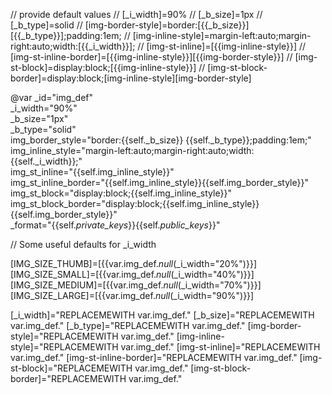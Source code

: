// provide default values
// [_i_width]=90%
// [_b_size]=1px
// [_b_type]=solid
// [img-border-style]=border:[{{_b_size}}] [{{_b_type}}];padding:1em;
// [img-inline-style]=margin-left:auto;margin-right:auto;width:[{{_i_width}}];
// [img-st-inline]=[{{img-inline-style}}]
// [img-st-inline-border]=[{{img-inline-style}}][{{img-border-style}}]
// [img-st-block]=display:block;[{{img-inline-style}}]
// [img-st-block-border]=display:block;[img-inline-style][img-border-style]

@var _id="img_def" \
      _i_width="90%" \
      _b_size="1px" \
      _b_type="solid" \
      img_border_style="border:{{self._b_size}} {{self._b_type}};padding:1em;" \
      img_inline_style="margin-left:auto;margin-right:auto;width:{{self._i_width}};" \
      img_st_inline="{{self.img_inline_style}}" \
      img_st_inline_border="{{self.img_inline_style}}{{self.img_border_style}}" \
      img_st_block="display:block;{{self.img_inline_style}}" \
      img_st_block_border="display:block;{{self.img_inline_style}}{{self.img_border_style}}" \
      _format="{{self._private_keys_}}{{self._public_keys_}}"

// Some useful defaults for _i_width

[IMG_SIZE_THUMB]=[{{var.img_def._null_(_i_width="20%")}}]
[IMG_SIZE_SMALL]=[{{var.img_def._null_(_i_width="40%")}}]
[IMG_SIZE_MEDIUM]=[{{var.img_def._null_(_i_width="70%")}}]
[IMG_SIZE_LARGE]=[{{var.img_def._null_(_i_width="90%")}}]

[_i_width]="REPLACEMEWITH var.img_def."
[_b_size]="REPLACEMEWITH var.img_def."
[_b_type]="REPLACEMEWITH var.img_def."
[img-border-style]="REPLACEMEWITH var.img_def."
[img-inline-style]="REPLACEMEWITH var.img_def."
[img-st-inline]="REPLACEMEWITH var.img_def."
[img-st-inline-border]="REPLACEMEWITH var.img_def."
[img-st-block]="REPLACEMEWITH var.img_def."
[img-st-block-border]="REPLACEMEWITH var.img_def."

